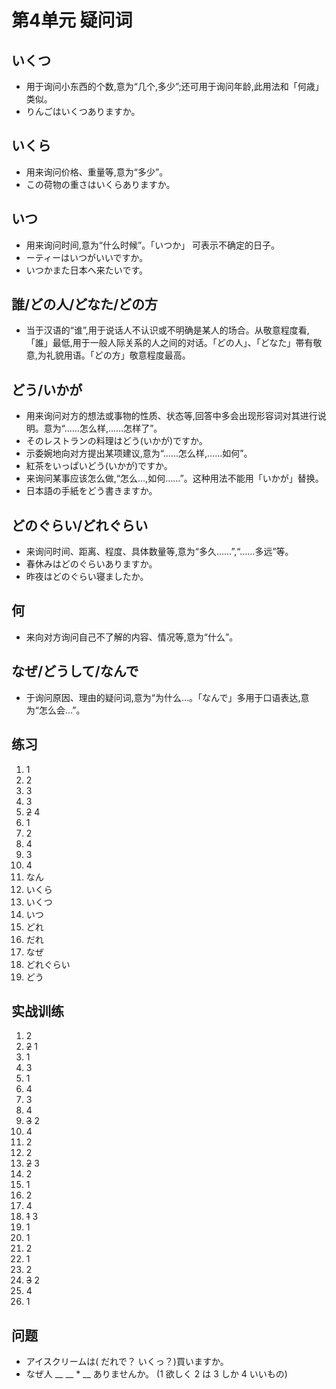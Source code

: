 # 第4单元 疑问词
## いくつ
- 用于询问小东西的个数,意为“几个,多少”;还可用于询问年龄,此用法和「何歳」类似。
- りんごはいくつありますか。
## いくら
- 用来询问价格、重量等,意为“多少”。
- この荷物の重さはいくらありますか。
## いつ
- 用来询问时间,意为“什么时候”。「いつか」 可表示不确定的日子。
- ーティーはいつがいいですか。
- いつかまた日本へ来たいです。
## 誰/どの人/どなた/どの方
- 当于汉语的“谁”,用于说话人不认识或不明确是某人的场合。从敬意程度看,「誰」最低,用于一般人际关系的人之间的对话。「どの人」、「どなた」帯有敬意,为礼貌用语。「どの方」敬意程度最高。
## どう/いかが
- 用来询问对方的想法或事物的性质、状态等,回答中多会出现形容词对其进行说明。意为“……怎么样,……怎样了”。
- そのレストランの料理はどう(いかが)ですか。
- 示委婉地向对方提出某项建议,意为“……怎么样,……如何”。
- 紅茶をいっぱいどう(いかが)ですか。
- 来询问某事应该怎么做,“怎么…,如何……”。这种用法不能用「いかが」替换。
- 日本語の手紙をどう書きますか。
## どのぐらい/どれぐらい
- 来询问时间、距离、程度、具体数量等,意为“多久……”,“……多远”等。
- 春休みはどのぐらいありますか。
- 昨夜はどのぐらい寝ましたか。
## 何
- 来向对方询问自己不了解的内容、情况等,意为“什么”。
## なぜ/どうして/なんで
- 于询问原因、理由的疑问词,意为“为什么…。「なんで」多用于口语表达,意为“怎么会…”。
## 练习
1. 1
2. 2
3. 3
4. 3
5. ~~2~~ 4
6. 1
7. 2
8. 4
9. 3
10. 4
11. なん
12. いくら
13. いくつ
14. いつ
15. どれ
16. だれ
17. なぜ
18. どれぐらい
19. どう
## 实战训练
1. 2
2. ~~2~~ 1
3. 1
4. 3
5. 1
6. 4
7. 3
8. 4
9. ~~3~~ 2
10. 4
11. 2
12. 2
13. ~~2~~ 3
14. 2
15. 1
16. 2
17. 4
18. ~~1~~ 3
19. 1
20. 1
21. 2
22. 1
23. 2
24. ~~3~~ 2
25. 4
26. 1

## 问题
- アイスクリームは( だれで？ いくっ？)買いますか。
- なぜ人 __ __ * __ ありませんか。
(1 欲しく 2 は 3 しか 4 いいもの)

